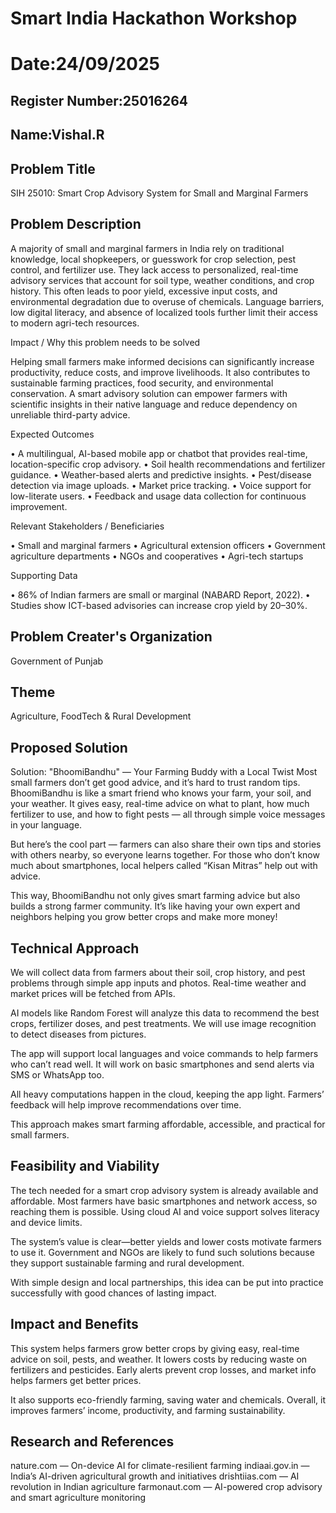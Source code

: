 # Smart India Hackathon Workshop
# Date:24/09/2025
## Register Number:25016264
## Name:Vishal.R
## Problem Title
SIH 25010: Smart Crop Advisory System for Small and Marginal Farmers
## Problem Description
A majority of small and marginal farmers in India rely on traditional knowledge, local shopkeepers, or guesswork for crop selection, pest control, and fertilizer use. They lack access to personalized, real-time advisory services that account for soil type, weather conditions, and crop history. This often leads to poor yield, excessive input costs, and environmental degradation due to overuse of chemicals. Language barriers, low digital literacy, and absence of localized tools further limit their access to modern agri-tech resources.

Impact / Why this problem needs to be solved

Helping small farmers make informed decisions can significantly increase productivity, reduce costs, and improve livelihoods. It also contributes to sustainable farming practices, food security, and environmental conservation. A smart advisory solution can empower farmers with scientific insights in their native language and reduce dependency on unreliable third-party advice.

Expected Outcomes

• A multilingual, AI-based mobile app or chatbot that provides real-time, location-specific crop advisory.
• Soil health recommendations and fertilizer guidance.
• Weather-based alerts and predictive insights.
• Pest/disease detection via image uploads.
• Market price tracking.
• Voice support for low-literate users.
• Feedback and usage data collection for continuous improvement.

Relevant Stakeholders / Beneficiaries

• Small and marginal farmers
• Agricultural extension officers
• Government agriculture departments
• NGOs and cooperatives
• Agri-tech startups

Supporting Data

• 86% of Indian farmers are small or marginal (NABARD Report, 2022).
• Studies show ICT-based advisories can increase crop yield by 20–30%.

## Problem Creater's Organization
Government of Punjab

## Theme
Agriculture, FoodTech & Rural Development

## Proposed Solution
Solution: "BhoomiBandhu" — Your Farming Buddy with a Local Twist
Most small farmers don’t get good advice, and it’s hard to trust random tips. BhoomiBandhu is like a smart friend who knows your farm, your soil, and your weather. It gives easy, real-time advice on what to plant, how much fertilizer to use, and how to fight pests — all through simple voice messages in your language.

But here’s the cool part — farmers can also share their own tips and stories with others nearby, so everyone learns together. For those who don’t know much about smartphones, local helpers called “Kisan Mitras” help out with advice.

This way, BhoomiBandhu not only gives smart farming advice but also builds a strong farmer community. It’s like having your own expert and neighbors helping you grow better crops and make more money!

## Technical Approach
We will collect data from farmers about their soil, crop history, and pest problems through simple app inputs and photos. Real-time weather and market prices will be fetched from APIs.

AI models like Random Forest will analyze this data to recommend the best crops, fertilizer doses, and pest treatments. We will use image recognition to detect diseases from pictures.

The app will support local languages and voice commands to help farmers who can’t read well. It will work on basic smartphones and send alerts via SMS or WhatsApp too.

All heavy computations happen in the cloud, keeping the app light. Farmers’ feedback will help improve recommendations over time.

This approach makes smart farming affordable, accessible, and practical for small farmers.
## Feasibility and Viability
The tech needed for a smart crop advisory system is already available and affordable. Most farmers have basic smartphones and network access, so reaching them is possible. Using cloud AI and voice support solves literacy and device limits.

The system’s value is clear—better yields and lower costs motivate farmers to use it. Government and NGOs are likely to fund such solutions because they support sustainable farming and rural development.

With simple design and local partnerships, this idea can be put into practice successfully with good chances of lasting impact.


## Impact and Benefits
This system helps farmers grow better crops by giving easy, real-time advice on soil, pests, and weather. It lowers costs by reducing waste on fertilizers and pesticides. Early alerts prevent crop losses, and market info helps farmers get better prices.

It also supports eco-friendly farming, saving water and chemicals. Overall, it improves farmers’ income, productivity, and farming sustainability.


## Research and References
nature.com — On-device AI for climate-resilient farming
indiaai.gov.in — India’s AI-driven agricultural growth and initiatives
drishtiias.com — AI revolution in Indian agriculture
farmonaut.com — AI-powered crop advisory and smart agriculture monitoring 
